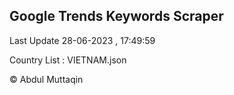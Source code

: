 

## Google Trends Keywords Scraper 
 
Last Update 28-06-2023 , 17:49:59

Country List :
VIETNAM.json



© Abdul Muttaqin 
